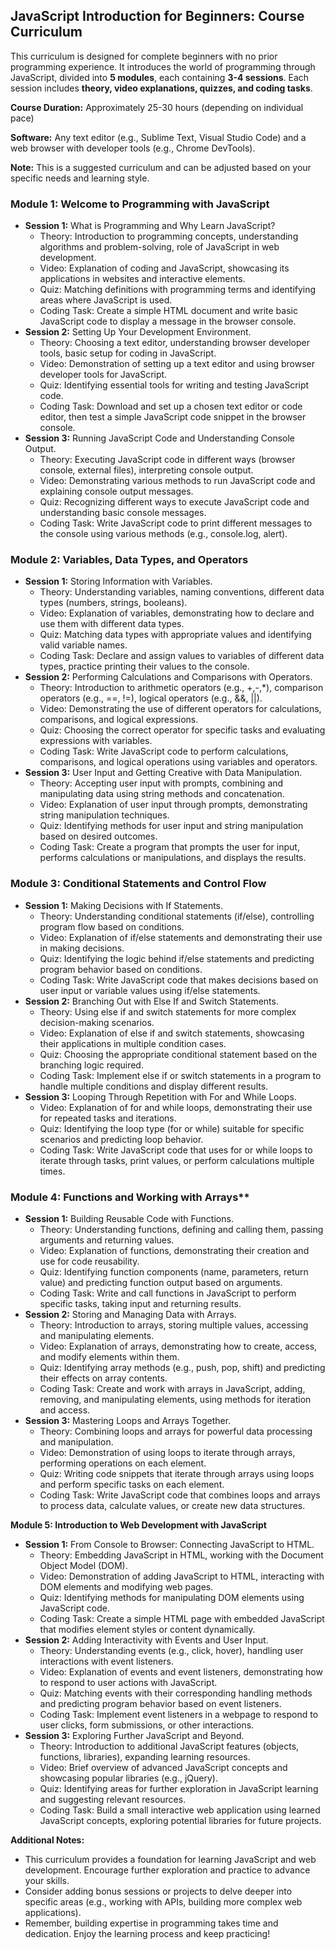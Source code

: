 ## JavaScript Introduction for Beginners: Course Curriculum

This curriculum is designed for complete beginners with no prior programming experience. It introduces the world of programming through JavaScript, divided into **5 modules**, each containing **3-4 sessions**. Each session includes **theory, video explanations, quizzes, and coding tasks**.

**Course Duration:** Approximately 25-30 hours (depending on individual pace)

**Software:** Any text editor (e.g., Sublime Text, Visual Studio Code) and a web browser with developer tools (e.g., Chrome DevTools).

**Note:** This is a suggested curriculum and can be adjusted based on your specific needs and learning style.

### Module 1: Welcome to Programming with JavaScript

* **Session 1:** What is Programming and Why Learn JavaScript?
    * Theory: Introduction to programming concepts, understanding algorithms and problem-solving, role of JavaScript in web development.
    * Video: Explanation of coding and JavaScript, showcasing its applications in websites and interactive elements.
    * Quiz: Matching definitions with programming terms and identifying areas where JavaScript is used.
    * Coding Task: Create a simple HTML document and write basic JavaScript code to display a message in the browser console.
* **Session 2:** Setting Up Your Development Environment.
    * Theory: Choosing a text editor, understanding browser developer tools, basic setup for coding in JavaScript.
    * Video: Demonstration of setting up a text editor and using browser developer tools for JavaScript.
    * Quiz: Identifying essential tools for writing and testing JavaScript code.
    * Coding Task: Download and set up a chosen text editor or code editor, then test a simple JavaScript code snippet in the browser console.
* **Session 3:** Running JavaScript Code and Understanding Console Output.
    * Theory: Executing JavaScript code in different ways (browser console, external files), interpreting console output.
    * Video: Demonstrating various methods to run JavaScript code and explaining console output messages.
    * Quiz: Recognizing different ways to execute JavaScript code and understanding basic console messages.
    * Coding Task: Write JavaScript code to print different messages to the console using various methods (e.g., console.log, alert).

### Module 2: Variables, Data Types, and Operators

* **Session 1:** Storing Information with Variables.
    * Theory: Understanding variables, naming conventions, different data types (numbers, strings, booleans).
    * Video: Explanation of variables, demonstrating how to declare and use them with different data types.
    * Quiz: Matching data types with appropriate values and identifying valid variable names.
    * Coding Task: Declare and assign values to variables of different data types, practice printing their values to the console.
* **Session 2:** Performing Calculations and Comparisons with Operators.
    * Theory: Introduction to arithmetic operators (e.g., +,-,*), comparison operators (e.g., ==, !=), logical operators (e.g., &&, ||).
    * Video: Demonstrating the use of different operators for calculations, comparisons, and logical expressions.
    * Quiz: Choosing the correct operator for specific tasks and evaluating expressions with variables.
    * Coding Task: Write JavaScript code to perform calculations, comparisons, and logical operations using variables and operators.
* **Session 3:** User Input and Getting Creative with Data Manipulation.
    * Theory: Accepting user input with prompts, combining and manipulating data using string methods and concatenation.
    * Video: Explanation of user input through prompts, demonstrating string manipulation techniques.
    * Quiz: Identifying methods for user input and string manipulation based on desired outcomes.
    * Coding Task: Create a program that prompts the user for input, performs calculations or manipulations, and displays the results.

### Module 3: Conditional Statements and Control Flow

* **Session 1:** Making Decisions with If Statements.
    * Theory: Understanding conditional statements (if/else), controlling program flow based on conditions.
    * Video: Explanation of if/else statements and demonstrating their use in making decisions.
    * Quiz: Identifying the logic behind if/else statements and predicting program behavior based on conditions.
    * Coding Task: Write JavaScript code that makes decisions based on user input or variable values using if/else statements.
* **Session 2:** Branching Out with Else If and Switch Statements.
    * Theory: Using else if and switch statements for more complex decision-making scenarios.
    * Video: Explanation of else if and switch statements, showcasing their applications in multiple condition cases.
    * Quiz: Choosing the appropriate conditional statement based on the branching logic required.
    * Coding Task: Implement else if or switch statements in a program to handle multiple conditions and display different results.
* **Session 3:** Looping Through Repetition with For and While Loops.
    * Video: Explanation of for and while loops, demonstrating their use for repeated tasks and iterations.
    * Quiz: Identifying the loop type (for or while) suitable for specific scenarios and predicting loop behavior.
    * Coding Task: Write JavaScript code that uses for or while loops to iterate through tasks, print values, or perform calculations multiple times.

### Module 4: Functions and Working with Arrays**

* **Session 1:** Building Reusable Code with Functions.
    * Theory: Understanding functions, defining and calling them, passing arguments and returning values.
    * Video: Explanation of functions, demonstrating their creation and use for code reusability.
    * Quiz: Identifying function components (name, parameters, return value) and predicting function output based on arguments.
    * Coding Task: Write and call functions in JavaScript to perform specific tasks, taking input and returning results.
* **Session 2:** Storing and Managing Data with Arrays.
    * Theory: Introduction to arrays, storing multiple values, accessing and manipulating elements.
    * Video: Explanation of arrays, demonstrating how to create, access, and modify elements within them.
    * Quiz: Identifying array methods (e.g., push, pop, shift) and predicting their effects on array contents.
    * Coding Task: Create and work with arrays in JavaScript, adding, removing, and manipulating elements, using methods for iteration and access.
* **Session 3:** Mastering Loops and Arrays Together.
    * Theory: Combining loops and arrays for powerful data processing and manipulation.
    * Video: Demonstration of using loops to iterate through arrays, performing operations on each element.
    * Quiz: Writing code snippets that iterate through arrays using loops and perform specific tasks on each element.
    * Coding Task: Write JavaScript code that combines loops and arrays to process data, calculate values, or create new data structures.

**Module 5: Introduction to Web Development with JavaScript**

* **Session 1:** From Console to Browser: Connecting JavaScript to HTML.
    * Theory: Embedding JavaScript in HTML, working with the Document Object Model (DOM).
    * Video: Demonstration of adding JavaScript to HTML, interacting with DOM elements and modifying web pages.
    * Quiz: Identifying methods for manipulating DOM elements using JavaScript code.
    * Coding Task: Create a simple HTML page with embedded JavaScript that modifies element styles or content dynamically.
* **Session 2:** Adding Interactivity with Events and User Input.
    * Theory: Understanding events (e.g., click, hover), handling user interactions with event listeners.
    * Video: Explanation of events and event listeners, demonstrating how to respond to user actions with JavaScript.
    * Quiz: Matching events with their corresponding handling methods and predicting program behavior based on event listeners.
    * Coding Task: Implement event listeners in a webpage to respond to user clicks, form submissions, or other interactions.
* **Session 3:** Exploring Further JavaScript and Beyond.
    * Theory: Introduction to additional JavaScript features (objects, functions, libraries), expanding learning resources.
    * Video: Brief overview of advanced JavaScript concepts and showcasing popular libraries (e.g., jQuery).
    * Quiz: Identifying areas for further exploration in JavaScript learning and suggesting relevant resources.
    * Coding Task: Build a small interactive web application using learned JavaScript concepts, exploring potential libraries for future projects.

**Additional Notes:**

* This curriculum provides a foundation for learning JavaScript and web development. Encourage further exploration and practice to advance your skills.
* Consider adding bonus sessions or projects to delve deeper into specific areas (e.g., working with APIs, building more complex web applications).
* Remember, building expertise in programming takes time and dedication. Enjoy the learning process and keep practicing!

